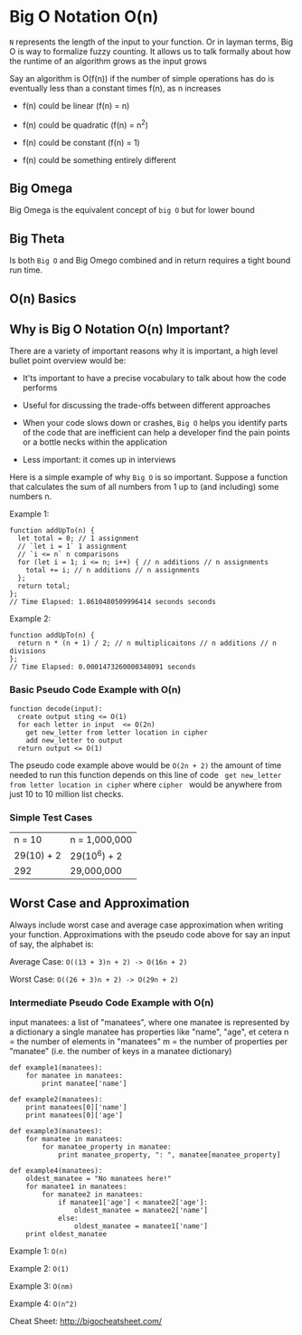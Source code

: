 # Big O Notation O(n)

```N``` represents the length of the input to your function. Or in layman terms, Big O is way to formalize fuzzy counting. It allows us to talk formally about how the runtime of an algorithm grows as the input grows

Say an algorithm is O(f(n)) if the number of simple operations has do is eventually less than a constant times f(n), as n increases

- f(n) could be linear (f(n) = n)

- f(n) could be quadratic (f(n) = n<sup>2</sup>)

- f(n) could be constant (f(n) = 1)

- f(n) could be something entirely different


## Big Omega

Big Omega is the equivalent concept of `big O` but for lower bound

## Big Theta 

Is both `Big O` and Big Omego combined and in return requires a tight bound run time.

## O(n) Basics

## Why is Big O Notation O(n) Important?

There are a variety of important reasons why it is important, a high level bullet point overview would be:

- It'ts important to have a precise vocabulary to talk about how the code performs

- Useful for discussing the trade-offs between different approaches

- When your code slows down or crashes, `Big O` helps you identify parts of the code that are inefficient can help a developer find the pain points or a bottle necks within the application

- Less important: it comes up in interviews

Here is a simple example of why `Big O` is so important. Suppose a function that calculates the sum of all numbers from 1 up to (and including) some numbers n.

Example 1:

```
function addUpTo(n) {
  let total = 0; // 1 assignment
  // `let i = 1` 1 assignment 
  // `i <= n` n comparisons
  for (let i = 1; i <= n; i++) { // n additions // n assignments
    total += i; // n additions // n assignments
  };
  return total;
};
// Time Elapsed: 1.8610480509996414 seconds seconds
```

Example 2:

```
function addUpTo(n) {
  return n * (n + 1) / 2; // n multiplicaitons // n additions // n divisions
};
// Time Elapsed: 0.0001473260000348091 seconds
```

### Basic Pseudo Code Example with O(n)

```
function decode(input):
  create output sting <= O(1)
  for each letter in input  <= O(2n)
    get new_letter from letter location in cipher
    add new_letter to output 
  return output <= O(1)
```

The pseudo code example above would be ```O(2n + 2)```
the amount of time needed to run this function depends on this line of code ``` get new_letter from letter location in cipher``` where ```cipher ``` would be anywhere from just 10 to 10 million list checks.


### Simple Test Cases

  |               |               | 
  | ------------- |:------------- |
  | n = 10        | n = 1,000,000 | 
  | 29(10) + 2    | 29(10<sup>6</sup>) + 2  | 
  | 292           | 29,000,000    | 


## Worst Case and Approximation 
Always include worst case and average case approximation when writing your function. 
Approximations with the pseudo code above for say an input of say, the alphabet is: 

Average Case:
```O((13 + 3)n + 2) -> O(16n + 2)```

Worst Case:
```O((26 + 3)n + 2) -> O(29n + 2)```

### Intermediate Pseudo Code Example with O(n)

input manatees: a list of "manatees", where one manatee is represented by a dictionary
a single manatee has properties like "name", "age", et cetera
n = the number of elements in "manatees"
m = the number of properties per "manatee" (i.e. the number of keys in a manatee dictionary)


```
def example1(manatees):
    for manatee in manatees:
        print manatee['name']

def example2(manatees):
    print manatees[0]['name']
    print manatees[0]['age']

def example3(manatees):
    for manatee in manatees:
        for manatee_property in manatee:
            print manatee_property, ": ", manatee[manatee_property]

def example4(manatees):
    oldest_manatee = "No manatees here!"
    for manatee1 in manatees:
        for manatee2 in manatees:
            if manatee1['age'] < manatee2['age']:
                oldest_manatee = manatee2['name']
            else:
                oldest_manatee = manatee1['name']
    print oldest_manatee
```

Example 1:
```O(n)```

Example 2:
```O(1)```

Example 3:
```O(nm)```

Example 4:
```O(n^2)```



Cheat Sheet: http://bigocheatsheet.com/
